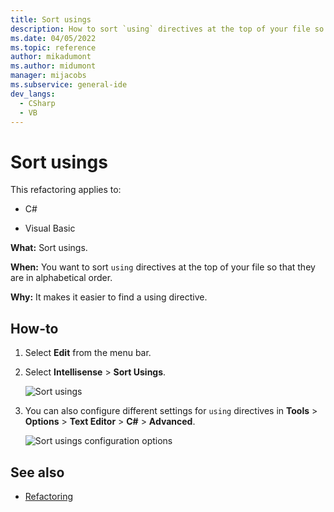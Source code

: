 ```yaml
---
title: Sort usings
description: How to sort `using` directives at the top of your file so that they are in alphabetical order.
ms.date: 04/05/2022
ms.topic: reference
author: mikadumont
ms.author: midumont
manager: mijacobs
ms.subservice: general-ide
dev_langs:
  - CSharp
  - VB
---
```

# Sort usings

This refactoring applies to:

- C#

- Visual Basic

**What:** Sort usings.

**When:** You want to sort `using` directives at the top of your file so that they are in alphabetical order. 

**Why:** It makes it easier to find a using directive.

## How-to

1. Select **Edit** from the menu bar.
2. Select **Intellisense** > **Sort Usings**.

   ![Sort usings](media/sort-usings.png)

3. You can also configure different settings for `using` directives in **Tools** > **Options** > **Text Editor** > **C#** > **Advanced**.

   ![Sort usings configuration options](media/sort-usings-configuration-options.png)

## See also

- [Refactoring](../refactoring-in-visual-studio.md)
